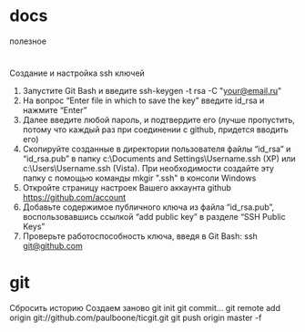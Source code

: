 # docs
полезное
#
Создание и настройка ssh ключей
1. Запустите Git Bash и введите
ssh-keygen -t rsa -C "your@email.ru"
2. На вопрос “Enter file in which to save the key” введите id_rsa и нажмите “Enter”
3. Далее введите любой пароль, и подтвердите его (лучше пропустить, потому что каждый раз при соединении с github, придется вводить его)
4. Скопируйте созданные в директории пользователя файлы “id_rsa” и “id_rsa.pub” в папку c:\Documents and Settings\Username\.ssh (XP) или c:\Users\Username\.ssh (Vista). При необходимости создайте эту папку с помощью команды
mkgir ".ssh"
в консоли Windows
5. Откройте страницу настроек Вашего аккаунта github https://github.com/account
6. Добавьте содержимое публичного ключа из файла “id_rsa.pub”, воспользовавшись ссылкой “add public key” в разделе “SSH Public Keys”
7. Проверьте работоспособность ключа, введя в Git Bash:
ssh git@github.com
# git
Сбросить историю
Создаем заново
git init
git commit...
git remote add origin git://github.com/paulboone/ticgit.git
git push origin master -f
